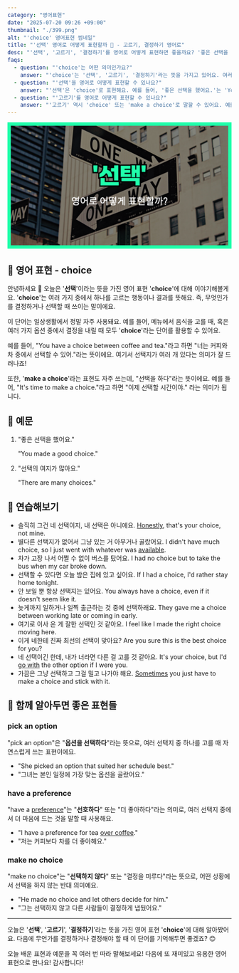 ```yaml
---
category: "영어표현"
date: "2025-07-20 09:26 +09:00"
thumbnail: "./399.png"
alt: "'choice' 영어표현 썸네일"
title: "'선택' 영어로 어떻게 표현할까 🤔 - 고르기, 결정하기 영어로"
desc: "'선택', '고르기', '결정하기'를 영어로 어떻게 표현하면 좋을까요? '좋은 선택을 했어요.', '선택하기 어렵네요.' 등을 영어로 표현하는 법을 배워봅시다. 다양한 예문을 통해서 연습하고 본인의 표현으로 만들어 보세요."
faqs:
  - question: "'choice'는 어떤 의미인가요?"
    answer: "'choice'는 '선택', '고르기', '결정하기'라는 뜻을 가지고 있어요. 여러 가지 중 하나를 고르거나 결정할 때 쓰는 표현이에요."
  - question: "'선택'을 영어로 어떻게 표현할 수 있나요?"
    answer: "'선택'은 'choice'로 표현해요. 예를 들어, '좋은 선택을 했어요.'는 'You made a good choice.'라고 해요."
  - question: "'고르기'를 영어로 어떻게 표현할 수 있나요?"
    answer: "'고르기' 역시 'choice' 또는 'make a choice'로 말할 수 있어요. 예를 들어, '고르기 어렵네요.'는 'It's hard to make a choice.'라고 해요."
---
```


!['choice' 영어표현](./399.png)

## 🌟 영어 표현 - choice

안녕하세요 👋 오늘은 '**선택**'이라는 뜻을 가진 영어 표현 '**choice**'에 대해 이야기해볼게요. '**choice**'는 여러 가지 중에서 하나를 고르는 행동이나 결과를 뜻해요. 즉, 무엇인가를 결정하거나 선택할 때 쓰이는 말이에요.

이 단어는 일상생활에서 정말 자주 사용돼요. 예를 들어, 메뉴에서 음식을 고를 때, 혹은 여러 가지 옵션 중에서 결정을 내릴 때 모두 '**choice**'라는 단어를 활용할 수 있어요.

예를 들어, "You have a choice between coffee and tea."라고 하면 "너는 커피와 차 중에서 선택할 수 있어."라는 뜻이에요. 여기서 선택지가 여러 개 있다는 의미가 잘 드러나죠!

또한, '**make a choice**'라는 표현도 자주 쓰는데, "선택을 하다"라는 뜻이에요. 예를 들어, "It's time to make a choice."라고 하면 "이제 선택할 시간이야." 라는 의미가 됩니다.

## 📖 예문

1. "좋은 선택을 했어요."

   "You made a good choice."

2. "선택의 여지가 많아요."

   "There are many choices."

## 💬 연습해보기

<ul data-interactive-list>

  <li data-interactive-item>
    <span data-toggler>솔직히 그건 네 선택이지, 내 선택은 아니에요.</span>
    <span data-answer><a href="blog/in-english/336.honestly/">Honestly</a>, that's your choice, not mine.</span>
  </li>

  <li data-interactive-item>
    <span data-toggler>별다른 선택지가 없어서 그냥 있는 거 아무거나 골랐어요.</span>
    <span data-answer>I didn't have much choice, so I just went with whatever was <a href="/blog/in-english/188.available/">available</a>.</span>
  </li>

  <li data-interactive-item>
    <span data-toggler>차가 고장 나서 어쩔 수 없이 버스를 탔어요.</span>
    <span data-answer>I had no choice but to take the bus when my car broke down.</span>
  </li>

  <li data-interactive-item>
    <span data-toggler>선택할 수 있다면 오늘 밤은 집에 있고 싶어요.</span>
    <span data-answer>If I had a choice, I'd rather stay home tonight.</span>
  </li>

  <li data-interactive-item>
    <span data-toggler>안 보일 뿐 항상 선택지는 있어요.</span>
    <span data-answer>You always have a choice, even if it doesn't seem like it.</span>
  </li>

  <li data-interactive-item>
    <span data-toggler>늦게까지 일하거나 일찍 출근하는 것 중에 선택하래요.</span>
    <span data-answer>They gave me a choice between working late or coming in early.</span>
  </li>

  <li data-interactive-item>
    <span data-toggler>여기로 이사 온 게 잘한 선택인 것 같아요.</span>
    <span data-answer>I feel like I made the right choice moving here.</span>
  </li>

  <li data-interactive-item>
    <span data-toggler>이게 네한테 진짜 최선의 선택이 맞아요?</span>
    <span data-answer>Are you sure this is the best choice for you?</span>
  </li>

  <li data-interactive-item>
    <span data-toggler>네 선택이긴 한데, 내가 너라면 다른 걸 고를 것 같아요.</span>
    <span data-answer>It's your choice, but I'd <a href="/blog/vocab-1/021.go-with/">go with</a> the other option if I were you.</span>
  </li>

  <li data-interactive-item>
    <span data-toggler>가끔은 그냥 선택하고 그걸 밀고 나가야 해요.</span>
    <span data-answer><a href="/blog/in-english/270.sometimes/">Sometimes</a> you just have to make a choice and stick with it.</span>
  </li>

</ul>

## 🤝 함께 알아두면 좋은 표현들

### pick an option

"pick an option"은 "**옵션을 선택하다**"라는 뜻으로, 여러 선택지 중 하나를 고를 때 자연스럽게 쓰는 표현이에요.

- "She picked an option that suited her schedule best."
- "그녀는 본인 일정에 가장 맞는 옵션을 골랐어요."

### have a preference

"have a [preference](/blog/in-english/509.preference/)"는 "**선호하다**" 또는 "더 좋아하다"라는 의미로, 여러 선택지 중에서 더 마음에 드는 것을 말할 때 사용해요.

- "I have a preference for tea [over coffee](/blog/in-english/504.over-coffee/)."
- "저는 커피보다 차를 더 좋아해요."

### make no choice

"make no choice"는 "**선택하지 않다**" 또는 "결정을 미루다"라는 뜻으로, 어떤 상황에서 선택을 하지 않는 반대 의미예요.

- "He made no choice and let others decide for him."
- "그는 선택하지 않고 다른 사람들이 결정하게 냅뒀어요."

---

오늘은 '**선택**', '**고르기**', '**결정하기**'라는 뜻을 가진 영어 표현 '**choice**'에 대해 알아봤어요. 다음에 무언가를 결정하거나 결정해야 할 때 이 단어를 기억해두면 좋겠죠? 😊

오늘 배운 표현과 예문을 꼭 여러 번 따라 말해보세요! 다음에 또 재미있고 유용한 영어 표현으로 만나요! 감사합니다!
